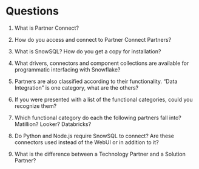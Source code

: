 # Questions

1. What is Partner Connect?

2. How do you access and connect to Partner Connect Partners?
3. What is SnowSQL? How do you get a copy for installation?
4. What drivers, connectors and component collections are available for programmatic interfacing with Snowflake?
5. Partners are also classified according to their functionality. “Data Integration” is one category, what are the others?
6. If you were presented with a list of the functional categories, could you recognize them?
7. Which functional category do each the following partners fall into? Matillion? Looker? Databricks?
8. Do Python and Node.js require SnowSQL to connect? Are these connectors used instead of the WebUI or in addition to it?
9. What is the difference between a Technology Partner and a Solution Partner?
